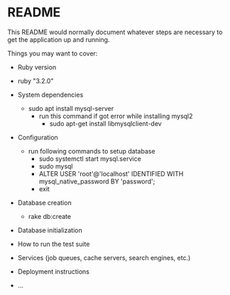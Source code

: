 # README

This README would normally document whatever steps are necessary to get the
application up and running.

Things you may want to cover:

* Ruby version
- ruby "3.2.0"

* System dependencies
  - sudo apt install mysql-server
    - run this command if got error while installing mysql2
      - sudo apt-get install libmysqlclient-dev

* Configuration
  - run following commands to setup database
    - sudo systemctl start mysql.service
    - sudo mysql
    - ALTER USER 'root'@'localhost' IDENTIFIED WITH mysql_native_password BY 'password';
    - exit

* Database creation
  - rake db:create

* Database initialization

* How to run the test suite

* Services (job queues, cache servers, search engines, etc.)

* Deployment instructions

* ...
